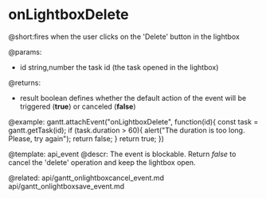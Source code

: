 onLightboxDelete
=============

@short:fires when the user clicks on the 'Delete' button in the lightbox
	

@params:
- id		string,number		the task id (the task opened in the lightbox)

@returns:  
- result     boolean       defines whether the default action of the event will be triggered (<b>true</b>) or canceled (<b>false</b>) 
 
@example:
gantt.attachEvent("onLightboxDelete", function(id){
	const task = gantt.getTask(id);
    if (task.duration > 60){
    	alert("The duration is too long. Please, try again");
        return false;
    }
    return true;
})

@template:	api_event
@descr:
The event is blockable. Return *false* to cancel the 'delete' operation and keep the lightbox open.

@related:
	api/gantt_onlightboxcancel_event.md
    api/gantt_onlightboxsave_event.md